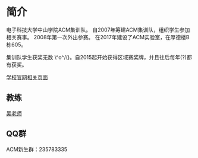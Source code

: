 # 简介
电子科技大学中山学院ACM集训队。
自2007年筹建ACM集训队，组织学生参加相关赛事。
2008年第一次外出参赛。
在2017年建设了ACM实验室，在厚德楼B栋605。

集训队学生获奖无数 \\\^o^/()。自2015起开始获得区域赛奖牌，并且往后每年(?)都有获奖。

[学校官网相关页面](http://jsjxy.zsc.edu.cn/sysjs/1cslea55ikbrc.shtml)

## 教练

[吴老师](http://jsjxy.zsc.edu.cn/jsjxy/szdw/zjjyx/1dk2rvu3i45nj.shtml)

## QQ群

ACM新生群：235783335